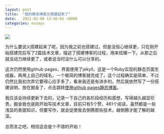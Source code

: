 ```yaml
---
layout: post
title:  "我的静态博客又搭建起来了"
date:   2021-02-06 13:46:01 +0800
categories: essays
---
```

![](https://qiniu.dlthink.com/writing-blog.jpg-banner)

为什么要说`又`搭建起来了呢，因为我之前也搭建过，但是没恒心继续更，只在刚开始搭建完后写了2篇技术文章，描述了搭建博客的过程，用来炫耀一下。从那之后就没动力继续更了，或者说当时没什么可以分享的。

这次仍然使用github pages，界面使用了jekyll，这是一个Ruby实现的静态页面生成器，再用上自己的域名，一个极简的博客就完成了。这个过程确实是简单，不过仍然比我初次弄它要得心应手多了，看来我还是有进步的。然后我依然写了一份搭建说明，放在掘金了，点击跳转[使用github pages静态博客](https://juejin.cn/post/6925677496830525454)。


我应该会持续更新下去的，记录一下自己的各阶段经历和感想，写得越久越显珍贵。掘金我也是刚开始写技术文章，目前只有5个赞，461个阅读。虽然都是一些浅显的表面知识，但要写作，就会促使我去倒腾那些技术，越倒腾才能了解的越深。

总而言之吧，相信这会是个不错的开始！
